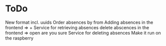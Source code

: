 # ToDo
New format incl. uuids
Order absences by from
Adding absences in the frontend => +
Service for retrieving absences
delete abscences in the frontend => open are you sure
Service for deleting absences
Make it run on the raspberry